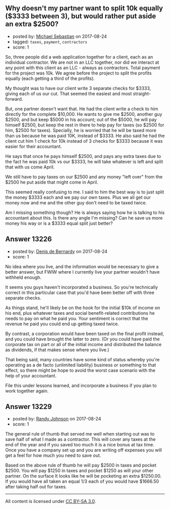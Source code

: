 ## Why doesn't my partner want to split 10k equally ($3333 between 3), but would rather put aside an extra $2500?

- posted by: [Michael Sebastian](https://stackexchange.com/users/2585887/michael-sebastian) on 2017-08-24
- tagged: `taxes`, `payment`, `contractors`
- score: 1

So, three people did a web application together for a client, each as an individual contractor. We are not in an LLC together, nor did we interact at any point with this client as an LLC - always as contractors. Total payment for the project was 10k. We agree before the project to split the profits equally (each getting a third of the profits).

My thought was to have our client write 3 separate checks for $3333, giving each of us our cut. That seemed the easiest and most straight-forward.

But, one partner doesn't want that. He had the client write a check to him directly for the complete $10,000. He wants to give me $2500, another guy $2500, and but keep $5000 in his account; out of the $5000, he will pay himself $2500, but keep the rest in there to help pay for taxes (so $2500 for him, $2500 for taxes). Specially, he is worried that he will be taxed more than us because he was paid 10K, instead of $3333. He also said he had the client cut him 1 check for 10k instead of 3 checks for $3333 because it was easier for their accountant. 

He says that once he pays himself $2500, and pays any extra taxes due to the fact he was paid 10k vs our $3333, he will take whatever is left and split that with us come April. 

We still have to pay taxes on our $2500 and any money "left over" from the $2500 he put aside that might come in April. 

This seemed really confusing to me. I said to him the best way is to just split the money $3333 each and we pay our own taxes. Plus we all get our money now and me and the other guy don't need to be taxed twice.

Am I missing something though? He is always saying how he is talking to his accountant about this. Is there any angle I'm missing? Can he save us more money his way or is a $3333 equal split just better?








## Answer 13226

- posted by: [Denis de Bernardy](https://stackexchange.com/users/182468/denis-de-bernardy) on 2017-08-24
- score: 1

No idea where you live, and the information would be necessary to give a better answer, but FWIW where I currently live your partner wouldn't have withheld enough.

It seems you guys haven't incorporated a business. So you're technically correct in this particular case that you'd have been better off with three separate checks.

As things stand, he'll likely be on the hook for the initial $10k of income on his end, plus whatever taxes and social benefit-related contributions he needs to pay on what he paid you. Your sentiment is correct that the revenue he paid you could end up getting taxed twice.

By contrast, a corporation would have been taxed on the final profit instead, and you could have brought the latter to zero. (Or you could have paid the corporate tax on part or all of the initial income and distributed the balance as dividends, if that makes sense where you live.)

That being said, many countries have some kind of status whereby you're operating as a de facto (unlimited liability) business or something to that effect, so there might be hope to avoid the worst case scenario with the help of your accountant.

File this under lessons learned, and incorporate a business if you plan to work together again.


## Answer 13229

- posted by: [Randy Johnson](https://stackexchange.com/users/1348540/randy-johnson) on 2017-08-24
- score: 1

The general rule of thumb that served me well when starting out was to save half of what I made as a contractor.  This will cover any taxes at the end of the year and if you saved too much it is a nice bonus at tax time.  Once you have a company set up and you are writing off expenses you will get a feel for how much you need to save out.

Based on the above rule of thumb he will pay $2500 in taxes and pocket $2500.   You will pay $1250 in taxes and pocket $1250 as will your other partner.  On the surface It looks like he will be pocketing an extra $1250.00.  If you would have all taken an equal 1/3 each of you would have $1666.50 after taking half out for taxes.




---

All content is licensed under [CC BY-SA 3.0](https://creativecommons.org/licenses/by-sa/3.0/).
